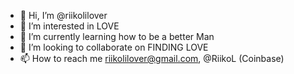 - 👋 Hi, I’m @riikolilover
- 👀 I’m interested in LOVE
- 🌱 I’m currently learning how to be a better Man
- 💞️ I’m looking to collaborate on FINDING LOVE
- 📫 How to reach me riikolilover@gmail.com, @RiikoL (Coinbase)

<!---
riikolilover/riikolilover is a ✨ special ✨ repository because its `README.md` (this file) appears on your GitHub profile.
You can click the Preview link to take a look at your changes.
--->

